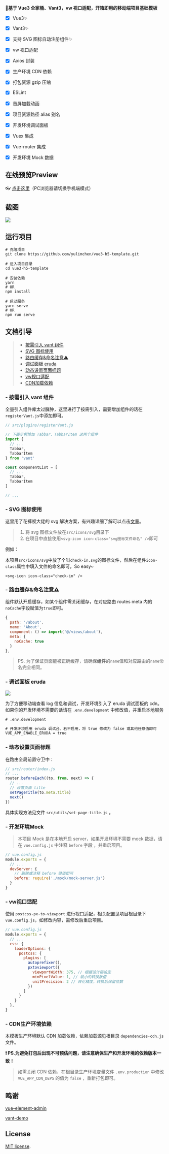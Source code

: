  **🌱基于 Vue3 全家桶、Vant3，vw 视口适配，开箱即用的移动端项目基础模板**

- [x] Vue3✨
- [x] Vant3✨
- [x] 支持 SVG 图标自动注册组件✨
- [x] vw 视口适配
- [x] Axios 封装
- [x] 生产环境 CDN 依赖
- [x] 打包资源 gzip 压缩
- [x] ESLint
- [x] 首屏加载动画
- [x] 项目资源路径 alias 别名
- [x] 开发环境调试面板
- [x] Vuex 集成
- [x] Vue-router 集成
- [x] 开发环境 Mock 数据



## 在线预览Preview

👓 [点击这里](https://yulimchen.github.io/vue3-h5-template/)（PC浏览器请切换手机端模式）




## 截图

![](docs/assets/img/截屏2021-03-08_22.54.56.png)



## 运行项目

```shell
# 克隆项目
git clone https://github.com/yulimchen/vue3-h5-template.git

# 进入项目目录
cd vue3-h5-template

# 安装依赖
yarn
# OR
npm install

# 启动服务
yarn serve
# OR
npm run serve
```



## 文档引导

> - [按需引入 vant 组件](#vant)
> - [SVG 图标使用](#svg)
> - [路由缓存&命名注意⚠](#router)
> - [调试面板 eruda](#console)
> - [动态设置页面标题](#page-title)
> - [vw视口适配](#viewport)
> - [CDN加载依赖](#CDN)



### - <span id="vant">按需引入 vant 组件</span>

全量引入组件库太过臃肿，这里进行了按需引入，需要增加组件的话在`registerVant.js`中添加即可。

```js
// src/plugins/registerVant.js

// 下面示例增加 Tabbar、TabbarItem 这两个组件
import {
  // ...
  Tabbar,
  TabbarItem
} from 'vant'

const componentList = [
  // ...
  Tabbar,
  TabbarItem
]

// ...
```



### - <span id="svg">SVG 图标使用</span>

这里用了花裤衩大佬的 svg 解决方案，有兴趣详细了解可以点击[文章](https://juejin.cn/post/6844903517564436493)。

> 1. 将 svg 图标文件放在`src/icons/svg`目录下
> 2. 在项目中直接使用`<svg-icon icon-class="svg图标文件命名" />`即可

例如：

本项目`src/icons/svg`中放了个叫`check-in.svg`的图标文件，然后在组件`icon-class`属性中填入文件的命名即可，So easy~

```Vue
<svg-icon icon-class="check-in" />
```



### - <span id="router">路由缓存&命名注意⚠</span>

组件默认开启缓存，如某个组件需关闭缓存，在对应路由 routes meta 内的`noCache`字段赋值为`true`即可。

```js
{
  path: '/about',
  name: 'About',
  component: () => import('@/views/about'),
  meta: {
    noCache: true
  }
},
```

> PS. 为了保证页面能被正确缓存，请确保**组件**的`name`值和对应路由的`name`命名完全相同。



### - <span id="console">调试面板 eruda</span>

![](docs/assets/img/截屏2021-03-08_22.55.14.png)

为了方便移动端查看 log 信息和调试，开发环境引入了 eruda 调试面板的 cdn。如果你的开发环境不需要的话请在 `.env.development` 中修改值，并重启本地服务

```html
# .env.development

# 开发环境启用 eruda 调试台。若不启用，将 true 修改为 false 或其他任意值即可
VUE_APP_ENABLE_ERUDA = true
```



### - <span id="page-title">动态设置页面标题</span>

在路由全局前置守卫中：

```js
// src/router/index.js
// ...
router.beforeEach((to, from, next) => {
  // ...
  // 设置页面 title
  setPageTitle(to.meta.title)
  next()
})
```

具体实现方法见文件 `src/utils/set-page-title.js` 。



### - <span id="mock">开发环境Mock</span>

> 本项目 Mock 是在本地开启 server，如果开发环境不需要 mock 数据，请在 `vue.config.js` 中注释 `before` 字段 ，并重启项目。

```js
// vue.config.js
module.exports = {
  // ...
  devServer: {
    // 删除或注释 before 键值即可
    before: require('./mock/mock-server.js')
  }
}
```



### - <span id="viewport">vw视口适配</span>

使用 `postcss-px-to-viewport` 进行视口适配，相关配置见项目根目录下 `vue.config.js`，如修改内容，需修改后重启项目。

```js
// vue.config.js
module.exports = {
  // ...
  css: {
    loaderOptions: {
      postcss: {
        plugins: [
          autoprefixer(),
          pxtoviewport({
            viewportWidth: 375, // 根据设计稿设定
            minPixelValue: 1, // 最小的转换数值
            unitPrecision: 2 // 转化精度，转换后保留位数
          })
        ]
      }
    }
  },
}
```



### - <span id="CDN">CDN生产环境依赖</span>

本模板生产环境默认 CDN 加载依赖，依赖加载源见根目录 `dependencies-cdn.js` 文件。

**❗ PS.为避免打包后出现不可预估问题，请注意确保生产和开发环境的依赖版本一致！**

> 如需关闭 CDN 依赖，在根目录生产环境变量文件 `.env.production` 中修改 `VUE_APP_CDN_DEPS` 的值为 `false` ，重新打包即可。




## 鸣谢

 [vue-element-admin](https://github.com/PanJiaChen/vue-element-admin) 

 [vant-demo](https://github.com/youzan/vant-demo) 



## License

[MIT license](https://github.com/yulimchen/vue3-h5-template/blob/master/LICENSE).